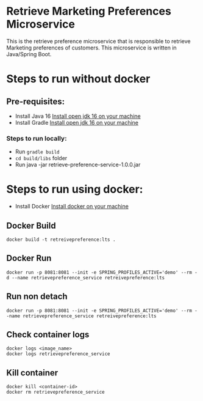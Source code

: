 # Retrieve Marketing Preferences Microservice

This is the retrieve preference microservice that is responsible to retrieve Marketing preferences of customers. This
microservice is written in Java/Spring Boot.

# Steps to run without docker

## Pre-requisites:

* Install Java 16 [Install open jdk 16 on your machine](https://openjdk.java.net/)
* Install Gradle [Install open jdk 16 on your machine](https://gradle.org/install/)

### Steps to run locally:

* Run ```gradle build```
* ```cd build/libs``` folder
* Run java -jar retrieve-preference-service-1.0.0.jar

# Steps to run using docker:

* Install Docker [Install docker on your machine](https://www.docker.com/products/docker-desktop)

## Docker Build

```
docker build -t retreivepreference:lts .
```

## Docker Run

```
docker run -p 8081:8081 --init -e SPRING_PROFILES_ACTIVE='demo' --rm -d --name retrievepreference_service retreivepreference:lts
```

## Run non detach

```
docker run -p 8081:8081 --init -e SPRING_PROFILES_ACTIVE='demo' --rm --name retrievepreference_service retreivepreference:lts
```

## Check container logs

```
docker logs <image_name>
docker logs retrievepreference_service
```

## Kill container

```
docker kill <container-id>
docker rm retrievepreference_service
```



